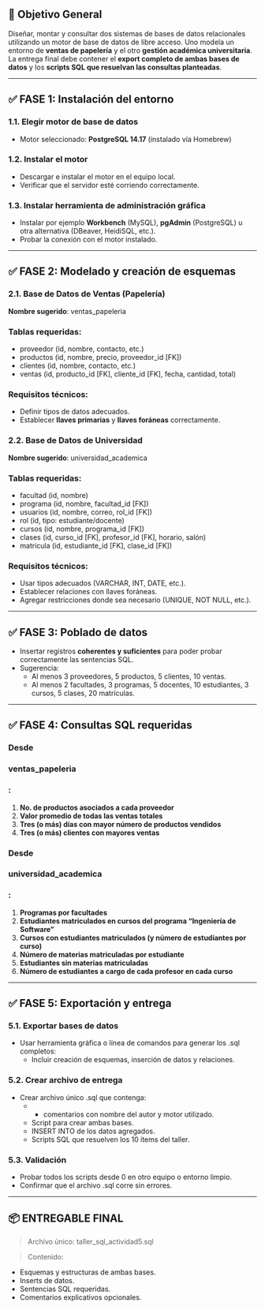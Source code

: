 ## **🧠 Objetivo General**

Diseñar, montar y consultar dos sistemas de bases de datos relacionales utilizando un motor de base de datos de libre acceso. Uno modela un entorno de **ventas de papelería** y el otro **gestión académica universitaria**. La entrega final debe contener el **export completo de ambas bases de datos** y los **scripts SQL que resuelvan las consultas planteadas**.

---

## **✅ FASE 1: Instalación del entorno**

### **1.1. Elegir motor de base de datos**

- Motor seleccionado: **PostgreSQL 14.17** (instalado vía Homebrew)

### **1.2. Instalar el motor**

- Descargar e instalar el motor en el equipo local.
- Verificar que el servidor esté corriendo correctamente.

### **1.3. Instalar herramienta de administración gráfica**

- Instalar por ejemplo **Workbench** (MySQL), **pgAdmin** (PostgreSQL) u otra alternativa (DBeaver, HeidiSQL, etc.).
- Probar la conexión con el motor instalado.

---

## **✅ FASE 2: Modelado y creación de esquemas**

### **2.1. Base de Datos de Ventas (Papelería)**

**Nombre sugerido**: ventas_papeleria

### **Tablas requeridas:**

- proveedor (id, nombre, contacto, etc.)
- productos (id, nombre, precio, proveedor_id [FK])
- clientes (id, nombre, contacto, etc.)
- ventas (id, producto_id [FK], cliente_id [FK], fecha, cantidad, total)

### **Requisitos técnicos:**

- Definir tipos de datos adecuados.
- Establecer **llaves primarias** y **llaves foráneas** correctamente.

### **2.2. Base de Datos de Universidad**

**Nombre sugerido**: universidad_academica

### **Tablas requeridas:**

- facultad (id, nombre)
- programa (id, nombre, facultad_id [FK])
- usuarios (id, nombre, correo, rol_id [FK])
- rol (id, tipo: estudiante/docente)
- cursos (id, nombre, programa_id [FK])
- clases (id, curso_id [FK], profesor_id [FK], horario, salón)
- matricula (id, estudiante_id [FK], clase_id [FK])

### **Requisitos técnicos:**

- Usar tipos adecuados (VARCHAR, INT, DATE, etc.).
- Establecer relaciones con llaves foráneas.
- Agregar restricciones donde sea necesario (UNIQUE, NOT NULL, etc.).

---

## **✅ FASE 3: Poblado de datos**

- Insertar registros **coherentes y suficientes** para poder probar correctamente las sentencias SQL.
- Sugerencia:
    - Al menos 3 proveedores, 5 productos, 5 clientes, 10 ventas.
    - Al menos 2 facultades, 3 programas, 5 docentes, 10 estudiantes, 3 cursos, 5 clases, 20 matrículas.

---

## **✅ FASE 4: Consultas SQL requeridas**

### **Desde**

### **ventas_papeleria**

### **:**

1. **No. de productos asociados a cada proveedor**
2. **Valor promedio de todas las ventas totales**
3. **Tres (o más) días con mayor número de productos vendidos**
4. **Tres (o más) clientes con mayores ventas**

### **Desde**

### **universidad_academica**

### **:**

1. **Programas por facultades**
2. **Estudiantes matriculados en cursos del programa “Ingeniería de Software”**
3. **Cursos con estudiantes matriculados (y número de estudiantes por curso)**
4. **Número de materias matriculadas por estudiante**
5. **Estudiantes sin materias matriculadas**
6. **Número de estudiantes a cargo de cada profesor en cada curso**

---

## **✅ FASE 5: Exportación y entrega**

### **5.1. Exportar bases de datos**

- Usar herramienta gráfica o línea de comandos para generar los .sql completos:
    - Incluir creación de esquemas, inserción de datos y relaciones.

### **5.2. Crear archivo de entrega**

- Crear archivo único .sql que contenga:
    - - comentarios con nombre del autor y motor utilizado.
    - Script para crear ambas bases.
    - INSERT INTO de los datos agregados.
    - Scripts SQL que resuelven los 10 ítems del taller.

### **5.3. Validación**

- Probar todos los scripts desde 0 en otro equipo o entorno limpio.
- Confirmar que el archivo .sql corre sin errores.

---

## **📦 ENTREGABLE FINAL**

> Archivo único: taller_sql_actividad5.sql
> 

> Contenido:
> 
- Esquemas y estructuras de ambas bases.
- Inserts de datos.
- Sentencias SQL requeridas.
- Comentarios explicativos opcionales.